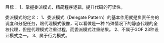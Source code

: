 目标：
1、掌握委派模式，精简程序逻辑，提升代码的可读性。

委派模式的定义：
1、委派模式（Delegate Pattern）的基本作用就是负责任务的调度和分配任务，跟代理模式很像，可以看做是一种
特殊情况下的静态代理的全权代理，但是代理模式注重过程，而委派模式注重结果。
2、不属于GOF 23种设计模式之一。
3、属于行为模式。
